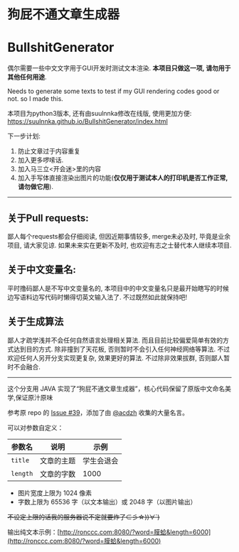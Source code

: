 # 狗屁不通文章生成器
# BullshitGenerator

偶尔需要一些中文文字用于GUI开发时测试文本渲染. __本项目只做这一项, 请勿用于其他任何用途__.

Needs to generate some texts to test if my GUI rendering codes good or not. so I made this.

本项目为python3版本, 还有由suulnnka修改在线版, 使用更加方便:
https://suulnnka.github.io/BullshitGenerator/index.html

下一步计划:
1. 防止文章过于内容重复
1. 加入更多啰嗦话.
1. 加入马三立<开会迷>里的内容
1. 加入手写体直接渲染出图片的功能(__仅仅用于测试本人的打印机是否工作正常, 请勿做它用__).

----

## 关于Pull requests:

鄙人每个requests都会仔细阅读, 但因近期事情较多, merge未必及时, 毕竟是业余项目, 请大家见谅. 如果未来实在更新不及时, 也欢迎有志之士替代本人继续本项目.

## 关于中文变量名:

平时撸码鄙人是不写中文变量名的, 本项目中的中文变量名只是最开始瞎写的时候边写语料边写代码时懒得切英文输入法了. 不过既然如此就保持吧!

## 关于生成算法

鄙人才疏学浅并不会任何自然语言处理相关算法. 而且目前比较偏爱简单有效的方式达到目的方式. 除非撞到了天花板, 否则暂时不会引入任何神经网络等算法. 不过欢迎任何人另开分支实现更复杂, 效果更好的算法. 不过除非效果拔群, 否则鄙人暂时不会融合.

---

这个分支用 JAVA 实现了“狗屁不通文章生成器”，核心代码保留了原版中文命名美学,保证原汁原味

参考原 repo 的 [Issue #39](https://github.com/menzi11/BullshitGenerator/issues/39)，添加了由 [@acdzh](https://github.com/acdzh) 收集的大量名言。

可以对参数自定义：

| 参数名 | 说明 | 示例 |
| --- | --- | --- |
| `title` | 文章的主题 | 学生会退会 |
| `length` | 文章的字数 | 1000 |

* 图片宽度上限为 1024 像素
* 字数上限为 65536 字（以文本输出）或 2048 字（以图片输出）

~~不设定上限的话我的服务器说不定就要炸了⊂彡☆))∀`)~~

输出纯文本示例：[http://ronccc.com:8080/?word=膜蛤&length=6000](http://ronccc.com:8080/?word=膜蛤&length=6000)
